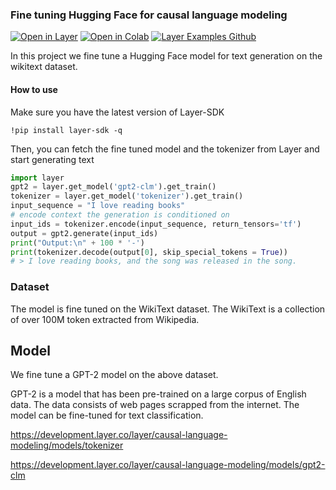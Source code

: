 ### Fine tuning Hugging Face for causal language modeling 
[![Open in Layer](https://development.layer.co/assets/badge.svg)](https://development.layer.co/layer/causal-language-modeling)
[![Open in Colab](https://colab.research.google.com/assets/colab-badge.svg)](https://colab.research.google.com/github/layerai/examples/blob/main/causal-language-modeling/causal-language-modeling.ipynb)
[![Layer Examples Github](https://badgen.net/badge/icon/github?icon=github&label)](https://github.com/layerai/examples/tree/main/causal-language-modeling)

In this project we fine tune a Hugging Face model for text generation on the wikitext dataset.
#### How to use
Make sure you have the latest version of Layer-SDK

``` !pip install layer-sdk -q ``` 

Then, you can fetch the fine tuned model and the tokenizer from Layer and start generating text

```python
import layer
gpt2 = layer.get_model('gpt2-clm').get_train()
tokenizer = layer.get_model('tokenizer').get_train()
input_sequence = "I love reading books"
# encode context the generation is conditioned on
input_ids = tokenizer.encode(input_sequence, return_tensors='tf')
output = gpt2.generate(input_ids)
print("Output:\n" + 100 * '-')
print(tokenizer.decode(output[0], skip_special_tokens = True))
# > I love reading books, and the song was released in the song. 
```
### Dataset
The model is fine tuned on the WikiText dataset. The WikiText is a collection of over 
100M token extracted from Wikipedia.  
## Model
We fine tune a GPT-2 model on the above dataset. 

GPT-2  is a model that has been pre-trained on a large corpus of English data. 
The data consists of web pages scrapped from the internet. 
The model can be fine-tuned for text classification. 

https://development.layer.co/layer/causal-language-modeling/models/tokenizer  

https://development.layer.co/layer/causal-language-modeling/models/gpt2-clm  
